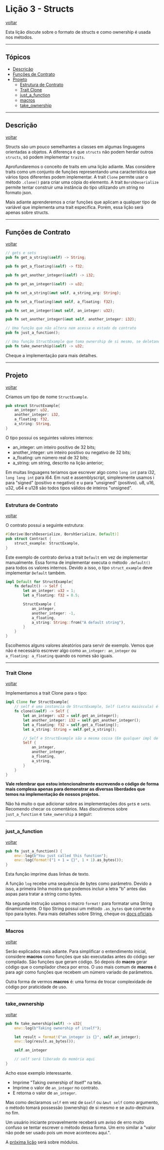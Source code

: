 # Lição 3 - Structs

[voltar](https://github.com/On0n0k1/Tutorial_NEAR_Rust/tree/main/EN/)

Esta lição discute sobre o formato de structs e como ownership é usada nos métodos.

---

## Tópicos

 - [Descrição](#descri%C3%A7%C3%A3o)
 - [Funções de Contrato](#fun%C3%A7%C3%B5es-de-contrato)
 - [Projeto](#projeto)
   - [Estrutura de Contrato](#estrutura-de-contrato)
   - [Trait Clone](#trait-clone)
   - [just_a_function](#just_a_function)
   - [macros](#macros)
   - [take_ownership](#take_ownership)

---

## Descrição
[voltar](#li%C3%A7%C3%A3o-3---structs)

Structs são um pouco semelhantes a classes em algumas linguagens orientadas a objetos. A diferença é que ```structs``` não podem herdar outros ```structs```, só podem implementar ```traits```.

Aprofundaremos o conceito de traits em uma lição adiante. Mas considere traits como um conjunto de funções representando uma característica que vários tipos diferentes podem implementar. A trait ```Clone``` permite usar o método ```.clone()``` para criar uma cópia do elemento. A trait ```BorshDeserialize``` permite tentar construir uma instância do tipo utilizando um string no formato json.

Mais adiante aprenderemos a criar funções que aplicam a qualquer tipo de variável que implementa uma trait especifica. Porém, essa lição será apenas sobre structs.

---

## Funções de Contrato
[voltar](#li%C3%A7%C3%A3o-3---structs)

```rust
// gets e sets
pub fn get_a_string(&self) -> String;

pub fn get_a_floating(&self) -> f32;

pub fn get_another_integer(&self) -> i32;

pub fn get_an_integer(&self) -> u32;

pub fn set_a_string(&mut self, a_string_arg: String);

pub fn set_a_floating(&mut self, a_floating: f32);

pub fn set_an_integer(&mut self, an_integer: u32);

pub fn set_another_integer(&mut self, another_integer: i32);

// Uma função que não altera nem acessa o estado do contrato
pub fn just_a_function();

// Uma função StructExample que toma ownership de si mesmo, se deletando no final.
pub fn take_ownership(&self) -> u32;
```

Cheque a implementação para mais detalhes.

---

## Projeto

[voltar](#li%C3%A7%C3%A3o-3---structs)

Criamos um tipo de nome ```StructExample```.

```rust
pub struct StructExample{
    an_integer: u32,
    another_integer: i32,
    a_floating: f32,
    a_string: String,
}
```
O tipo possui os seguintes valores internos:
 - an_integer: um inteiro positivo de 32 bits;
 - another_integer: um inteiro positivo ou negativo de 32 bits;
 - a_floating: um número real de 32 bits;
 - a_string: um string, descrito na lição anterior;

Em muitas linguagens teriamos que escrever algo como ```long int``` para i32, ```long long int``` para i64. Em rust e assemblyscript, simplesmente usamos i para "signed" (positivo e negativo) e u para "unsigned" (positivo). u8, u16, u32, u64 e u128 são todos tipos válidos de inteiros "unsigned".

---

### Estrutura de Contrato

[voltar](#li%C3%A7%C3%A3o-3---structs)

O contrato possui a seguinte estrutura:

```rust
#[derive(BorshDeserialize, BorshSerialize, Default)]
pub struct Contract {
    struct_example: StructExample,
}
```

Este exemplo de contrato deriva a trait ```Default``` em vez de implementar manualmente. Essa forma de implementar executa o método ```.default()``` para todos os valores internos. Devido a isso, o tipo ```struct_example``` deve implementar ```Default``` também.

```rust
impl Default for StructExample{
    fn default() -> Self {
        let an_integer: u32 = 1;
        let a_floating: f32 = 0.5;

        StructExample {
            an_integer,
            another_integer: -1,
            a_floating,
            a_string: String::from("A default string"),
        }
    }
}
```

Escolhemos alguns valores aleatórios para servir de exemplo. Vemos que não é necessário escrever algo como ```an_integer: an_integer``` ou ```a_floating: a_floating``` quando os nomes são iguais.

---

### Trait Clone

[voltar](#li%C3%A7%C3%A3o-3---structs)

Implementamos a trait Clone para o tipo:

```rust
impl Clone for StructExample{
    // self é uma instancia de StructExample, Self (Letra maiúscula) é o tipo StructExample.
    fn clone(&self) -> Self {
        let an_integer: u32 = self.get_an_integer();
        let another_integer: i32 = self.get_another_integer();
        let a_floating: f32 = self.get_a_floating();
        let a_string: String = self.get_a_string();

        // Self e StructExample são a mesma coisa (Em qualquer impl de StructExample)
        Self {
            an_integer,
            another_integer,
            a_floating,
            a_string,
        }
    }
}
```

**Vale relembrar que estou intencionalmente escrevendo o código de forma mais complexa apenas para demonstrar as diversas liberdades que temos na implementação de nossos projetos.**

Não há muito o que adicionar sobre as implementações dos ```get```s e ```set```s. Recomendo checar os comentários. Mas discutiremos sobre ```just_a_function``` e ```take_ownership``` a seguir:

---

### just_a_function

[voltar](#li%C3%A7%C3%A3o-3---structs)

```rust
pub fn just_a_function() {
    env::log(b"You just called this function");
    env::log(format!("1 + 1 = {}", 1 + 1).as_bytes());
}
```
Esta função imprime duas linhas de texto. 

A função ```log``` recebe uma sequência de bytes como parâmetro. Devido a isso, a primeira linha mostra que podemos incluir a letra "b" antes das aspas para tratar a string como bytes.

Na segunda instrução usamos o macro ```format!``` para formatar uma String dinamicamente. O tipo String possui um método ```.as_bytes``` que converte o tipo para bytes. Para mais detalhes sobre String, cheque os [docs oficiais](https://doc.rust-lang.org/std/string/struct.String.html#method.as_bytes).

---

### Macros
[voltar](#li%C3%A7%C3%A3o-3---structs)

Serão explicados mais adiante. Para simplificar o entendimento inicial, considere **macros** como funções que são executadas antes do código ser compilado. São funções que geram código. Só depois do **macro** gerar código que o compilador checa por erros. O uso mais comum de **macros** é para agir como funções que recebem um número variado de parâmetros.

Outra forma de vermos **macros** é: uma forma de trocar complexidade de código por praticidade de uso.

---

### take_ownership
[voltar](#li%C3%A7%C3%A3o-3---structs)

```rust
pub fn take_ownership(self) -> u32{
    env::log(b"Taking ownership of itself");

    let result = format!("an_integer is {}", self.an_integer);
    env::log(result.as_bytes());

    self.an_integer

    // self será liberado da memória aqui
}
```

Acho esse exemplo interessante. 
 - Imprime "Taking ownership of itself" na tela. 
 - Imprime o valor de ```an_integer``` no contrato. 
 - E retorna o valor de ```an_integer```.

Mas como declaramos ```self``` em vez de ```&self``` ou ```&mut self``` como argumento, o método tomará possessão (ownership) de si mesmo e se auto-destruira no fim. 

Um usuário iniciante provavelmente receberá um aviso de erro muito confuso se tentar escrever o método dessa forma. Um erro similar a "valor não pode ser usado pois um move aconteceu aqui.".

A [próxima lição](https://github.com/On0n0k1/Tutorial_NEAR_Rust/tree/main/EN/lesson_4_modules) será sobre módulos.
